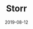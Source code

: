 ---
date: 2019-08-12
url: ""
type: projects
current: true
consulting: true
full: "Storr"
area: "Backend"
retro: false
blurb: "Storr is a peer-to-peer marketplace where people make money instead of traditional ecommerce channels, empowering people to sell and share products with their friends. We will be building a social recommendation feature for Storr."
logo: "./assets/storr-logo.png"
semester: "Fall"
year: "2019"
navcolor: "light"
title: "Storr"
---